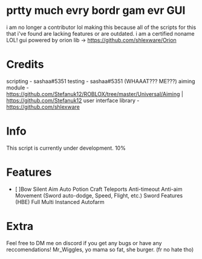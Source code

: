 # prtty much evry bordr gam evr GUI

i am no longer a contributor lol
making this because all of the scripts for this that i've found are lacking features or are outdated.
i am a certified noname LOL!
gui powered by orion lib -> https://github.com/shlexware/Orion

# Credits
scripting - sashaa#5351
testing - sashaa#5351 (WHAAAT??? ME???)
aiming module - https://github.com/Stefanuk12/ROBLOX/tree/master/Universal/Aiming | https://github.com/Stefanuk12
user interface library - https://github.com/shlexware

# Info
This script is currently under development.
10%

# Features
- [ ]Bow Silent Aim
Auto Potion Craft
Teleports
Anti-timeout
Anti-aim
Movement (Sword auto-dodge, Speed, Flight, etc.)
Sword Features (HBE)
Full Multi Instanced Autofarm

# Extra
Feel free to DM me on discord if you get any bugs or have any reccomendations!
Mr_Wiggles, yo mama so fat, she burger. (fr no hate tho)
